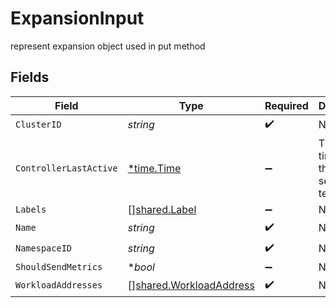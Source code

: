 # ExpansionInput

represent expansion object used in put method


## Fields

| Field                                                              | Type                                                               | Required                                                           | Description                                                        |
| ------------------------------------------------------------------ | ------------------------------------------------------------------ | ------------------------------------------------------------------ | ------------------------------------------------------------------ |
| `ClusterID`                                                        | *string*                                                           | :heavy_check_mark:                                                 | N/A                                                                |
| `ControllerLastActive`                                             | [*time.Time](https://pkg.go.dev/time#Time)                         | :heavy_minus_sign:                                                 | The last time that the agent sent telemetries                      |
| `Labels`                                                           | [][shared.Label](../../models/shared/label.md)                     | :heavy_minus_sign:                                                 | N/A                                                                |
| `Name`                                                             | *string*                                                           | :heavy_check_mark:                                                 | N/A                                                                |
| `NamespaceID`                                                      | *string*                                                           | :heavy_check_mark:                                                 | N/A                                                                |
| `ShouldSendMetrics`                                                | **bool*                                                            | :heavy_minus_sign:                                                 | N/A                                                                |
| `WorkloadAddresses`                                                | [][shared.WorkloadAddress](../../models/shared/workloadaddress.md) | :heavy_check_mark:                                                 | N/A                                                                |